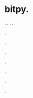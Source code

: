 # bitpy.
.
.
.
.












.






















































.
























.



























.

















































































.































































.















































.
